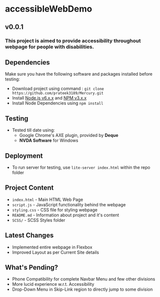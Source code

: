 # accessibleWebDemo
## v0.0.1

### This project is aimed to provide accessibility throughout webpage for people with disabilities.

## Dependencies

Make sure you have the following software and packages installed before testing:

- Download project using command : ```git clone https://github.com/prateek3189/Mercury.git```
- Install [Node.js v6.x.x](https://nodejs.org/dist/latest-v6.x/) and [NPM v3.x.x](https://nodejs.org/dist/latest-v6.x/)
- Install Node Dependencies using ```npm install```

## Testing

- Tested till date using:
	- Google Chrome's AXE plugin, provided by <b>Deque</b>
	- <b>NVDA Software</b> for Windows


## Deployment

- To run server for testing, use `lite-server index.html` within the repo folder

## Project Content

- `index.html` - Main HTML Web Page
- `script.js` - JavaScript functionality behind the webpage
- `styling.css` - CSS file for styling webpage
- `README.md` - Information about project and it's content
- `SCSS/` - SCSS Styles folder

## Latest Changes

- Implemented entire webpage in Flexbox
- Improved Layout as per Current Site details

## What's Pending?

- Phone Compatibility for complete Navbar Menu and few other divisions
- More lucid experience w.r.t. Accessibility
- Drop-Down Menu in Skip-Link region to directly jump to some division